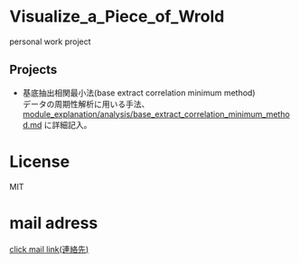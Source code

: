 # Visualize_a_Piece_of_Wrold
personal work project
## Projects
- 基底抽出相関最小法(base extract correlation minimum method)  
  データの周期性解析に用いる手法、[module_explanation/analysis/base_extract_correlation_minimum_method.md](module_explanation/analysis/base_extract_correlation_minimum_method.md) に詳細記入。 

# License
MIT

# mail adress
[click mail link(連絡先)](<mailto:yasuhara.wataru.personal.work@gmail.com>)
